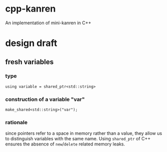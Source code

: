 # cpp-kanren
An implementation of mini-kanren in C++

# design draft

## fresh variables
### type
```
using variable = shared_ptr<std::string>
```
### construction of a variable "var"
```
make_shared<std::string>("var");
```
### rationale
since pointers refer to a space in memory rather than a value, they
allow us to distinguish variables with the same name. Using `shared_ptr` of C++
ensures the absence of `new`/`delete` related memory leaks.
